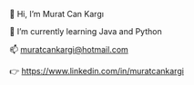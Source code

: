  👋 Hi, I’m Murat Can Kargı
 
 🌱 I’m currently learning Java and Python
 
 📫 muratcankargi@hotmail.com
 
 👉 https://www.linkedin.com/in/muratcankargi
<!---
muratcankargi/muratcankargi is a ✨ special ✨ repository because its `README.md` (this file) appears on your GitHub profile.
You can click the Preview link to take a look at your changes.
--->

